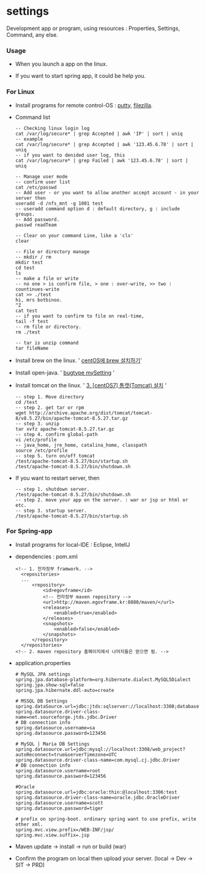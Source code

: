 # settings
Development app or program, using resources : Properties, Settings, Command, any else.



### Usage

- When you launch a app on the linux.

- If you want to start spring app, it could be help you.



### For Linux

- Install programs for remote control-OS : [putty](https://putty.org/), [filezilla](https://filezilla-project.org/).

- Command list

  ```command shell
  -- Checking linux login log
  cat /var/log/secure* | grep Accepted | awk 'IP' | sort | uniq
  -- example
  cat /var/log/secure* | grep Accepted | awk '123.45.6.78' | sort | uniq
  -- if you want to denided user log, this
  cat /var/log/secure* | grep Failed | awk '123.45.6.78' | sort | uniq
  
  -- Manage user mode
  -- confirm user list
  cat /etc/passwd
  -- Add user - or you want to allow another accept account - in your server then
  useradd -d /nfs_mnt -g 1001 test
  -- useradd command option d : default directory, g : include groups.
  -- Add password.
  passwd readTeam
  
  -- Clear on your command Line, like a 'cls'
  clear
  
  -- File or directory manage
  -- mkdir / rm
  mkdir test
  cd test
  ls
  -- make a file or write
  -- no one > is confirm file, > one : over-write, >> two : countinues-write 
  cat >> ./test
  hi, mrs botbinoo.
  ^Z
  cat test
  -- if you want to confirm to file on real-time,
  tail -f test
  -- rm file or directory.
  rm ./test
  
  -- tar is unzip command
  tar fileName
  ```

- Install brew on the linux. ' [centOS에 brew 설치하기](https://cuter74.tistory.com/35)'

- Install open-java. ' [bugtype mySetting](https://github.com/bugtype/mySetting) '

- Install tomcat on the linux. ' [3. [centOS7] 톰캣(Tomcat) 설치](https://goddaehee.tistory.com/74) '

  ```command shell
  -- step 1. Move directory
  cd /test
  -- step 2. get tar or rpm
  wget http://archive.apache.org/dist/tomcat/tomcat-8/v8.5.27/bin/apache-tomcat-8.5.27.tar.gz
  -- step 3. unzip
  tar xvfz apache-tomcat-8.5.27.tar.gz
  -- step 4. confirm global-path 
  vi /etc/profile
  -- java_home, jre_home, catalina_home, classpath
  source /etc/profile
  -- step 5. turn on/off tomcat
  /test/apache-tomcat-8.5.27/bin/startup.sh
  /test/apache-tomcat-8.5.27/bin/shutdown.sh
  ```

- If you want to restart server, then

  ```command shell
  -- step 1. shutdown server.
  /test/apache-tomcat-8.5.27/bin/shutdown.sh
  -- step 2. move your app on the server. : war or jsp or html or etc.
  -- step 3. startup server.
  /test/apache-tomcat-8.5.27/bin/startup.sh
  ```



### For Spring-app

- Install programs for local-IDE : Eclipse, IntellJ

- dependencies : pom.xml

  ```
  <!-- 1. 전자정부 framwork. -->
  	<repositories>
  	...
  		<repository>
  			<id>egovframe</id>
  			<!-- 전자정부 maven repository -->
  			<url>http://maven.egovframe.kr:8080/maven/</url>
  			<releases>
  				<enabled>true</enabled>
  			</releases>
  			<snapshots>
  				<enabled>false</enabled>
  			</snapshots>
  		</repository>
  	</repositories>
  <!-- 2. maven repository 홈페이지에서 나머지들은 받으면 됨. -->
  ```

- application.properties

  ```
  # MySQL JPA settings
  spring.jpa.database-platform=org.hibernate.dialect.MySQL5Dialect
  spring.jpa.show-sql=false
  spring.jpa.hibernate.ddl-auto=create
  
  # MSSQL DB Settings
  spring.dataSource.url=jdbc:jtds:sqlserver://localhost:3308;databaseName=Test_web
  spring.datasource.driver-class-name=net.sourceforge.jtds.jdbc.Driver
  # DB connection info
  spring.datasource.username=sa
  spring.datasource.password=123456
  
  # MySQL | Maria DB Settings
  spring.datasource.url=jdbc:mysql://localhost:3308/web_project?autoReconnect=true&serverTimezone=UTC
  spring.datasource.driver-class-name=com.mysql.cj.jdbc.Driver
  # DB connection info
  spring.datasource.username=root
  spring.datasource.password=123456
  
  #Oracle
  spring.datasource.url=jdbc:oracle:thin:@localhost:3306:test
  spring.datasource.driver-class-name=oracle.jdbc.OracleDriver
  spring.datasource.username=scott
  spring.datasource.password=tiger
  
  # prefix on spring-boot. ordinary spring want to use prefix, write other xml.
  spring.mvc.view.prefix=/WEB-INF/jsp/
  spring.mvc.view.suffix=.jsp
  
  ```

- Maven update -> install -> run or build (war)
- Confirm the program on local then upload your server.  (local -> Dev -> SIT -> PRD)



